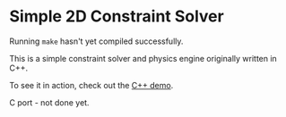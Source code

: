 # Simple 2D Constraint Solver

Running `make` hasn't yet compiled successfully.

This is a simple constraint solver and physics engine originally written in C++.

To see it in action, check out the [C++ demo](https://github.com/ange-yaghi/scs-2d-demo).

C port - not done yet.
